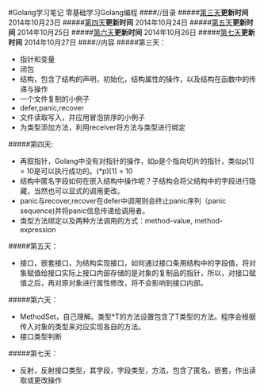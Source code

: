 #Golang学习笔记
零基础学习Golang编程
####//目录
#####[第三天](https://github.com/Golangcoder/golangNote/tree/master/3rd)**更新时间** 2014年10月23日
#####[第四天](https://github.com/Golangcoder/golangNote/tree/master/4th)**更新时间** 2014年10月24日
#####[第五天](https://github.com/Golangcoder/golangNote/tree/master/5th)**更新时间** 2014年10月25日
#####[第六天](https://github.com/Golangcoder/golangNote/tree/master/6th)**更新时间** 2014年10月26日
#####[第七天](https://github.com/Golangcoder/golangNote/tree/master/7th)**更新时间** 2014年10月27日
####//内容
#####第三天：
- 指针和变量
- 闭包
- 结构，包含了结构的声明，初始化，结构属性的操作，以及结构在函数中的传递与操作
- 一个文件复制的小例子
- defer,panic,recover
- 文件读取写入，并应用冒泡排序的小例子
- 为类型添加方法，利用receiver将方法与类型进行绑定

#####第四天:
- 再叙指针，Golang中没有对指针的操作，如p是个指向切片的指针，类似p[1] = 10是可以执行成功的。(*p)[1] = 10
- 结构中匿名字段如何在嵌入结构中操作呢？子结构会将父结构中的字段进行隐藏，当然也可以显式的调用更改。
- panic与recover,recover在defer中调用则会终止panic序列（panic sequence)并将panic信息传递给调用者。
- 类型方法绑定以及两种方法调用的方式：method-value, method-expression

#####第五天：
- 接口，嵌套接口，为结构实现接口，如何通过接口条用结构中的字段值，将对象赋值给接口实际上接口内部存储的是对象的复制品的指针，所以，对接口赋值之后，再对原对象进行属性修改，将不会影响到接口内部。

#####第六天：
- MethodSet，自己理解。类型*T的方法设置包含了T类型的方法。程序会根据传入对象的类型来对应实现各自的方法。
- 接口类型判断

#####第七天：
- 反射，反射接口类型，其字段，字段类型，方法，包含了匿名，嵌套，作出读取或更改操作
